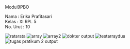 Modul9PBO

Nama : Erika Prafitasari <br>
Kelas : XI RPL 5 <br>
No. Urut : 10 <br>

![ratarata](https://cloud.githubusercontent.com/assets/22217533/22402387/f70bbd58-e627-11e6-8522-6a21344d3fcd.PNG)
![array](https://cloud.githubusercontent.com/assets/22217533/22402389/03b39f6c-e628-11e6-94e1-ab002b960650.PNG)
![array2](https://cloud.githubusercontent.com/assets/22217533/22402390/11288d74-e628-11e6-845d-d70da5169cee.PNG)
![dokter output](https://cloud.githubusercontent.com/assets/22217533/22402396/37fc4ff8-e628-11e6-8fe4-b9828dd926d4.PNG)
![testarraydua](https://cloud.githubusercontent.com/assets/22217533/22402399/4a0bc84a-e628-11e6-953d-2a457cee0c4b.PNG)
![tugas pratikum 2 output](https://cloud.githubusercontent.com/assets/22217533/22402400/56988a4e-e628-11e6-9277-411c94c598a9.PNG)
